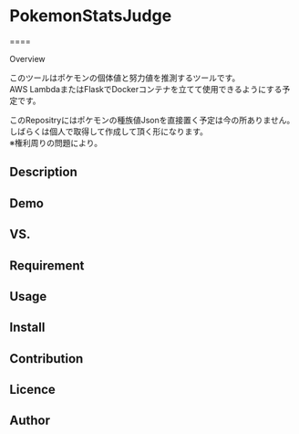 # PokemonStatsJudge
====

Overview

このツールはポケモンの個体値と努力値を推測するツールです。<br>
AWS LambdaまたはFlaskでDockerコンテナを立てて使用できるようにする予定です。

このRepositryにはポケモンの種族値Jsonを直接置く予定は今の所ありません。<br>
しばらくは個人で取得して作成して頂く形になります。<br>
※権利周りの問題により。

## Description

## Demo

## VS. 

## Requirement

## Usage

## Install

## Contribution

## Licence

## Author

